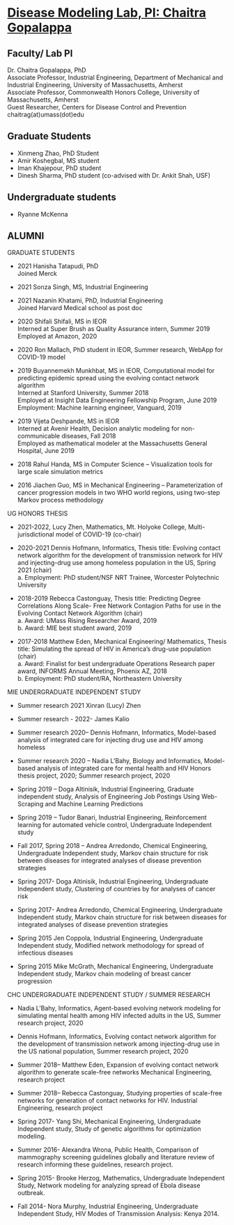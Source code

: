 # [Disease Modeling Lab, PI: Chaitra Gopalappa](https://diseasemodeling.github.io)

## Faculty/ Lab PI

Dr. Chaitra Gopalappa, PhD   
     Associate Professor, Industrial Engineering, Department of Mechanical and Industrial Engineering, University of Massachusetts, Amherst  
     Associate Professor, Commonwealth Honors College, University of Massachusetts, Amherst   
     Guest Researcher, Centers for Disease Control and Prevention  
     chaitrag(at)umass(dot)edu  

## Graduate Students
* Xinmeng Zhao,  PhD Student
* Amir Koshegbal, MS student
* Iman Khajepour, PhD student
* Dinesh Sharma, PhD student (co-advised with Dr. Ankit Shah, USF)

## Undergraduate students
* Ryanne McKenna

## ALUMNI

GRADUATE STUDENTS

*   2021 Hanisha Tatapudi, PhD   
     Joined Merck    
*   2021 Sonza Singh,  MS, Industrial Engineering

*   2021 Nazanin Khatami, PhD, Industrial Engineering   
       Joined Harvard Medical school as post doc
       
*   2020 Shifali Shifali, MS in IEOR   
        Interned at Super Brush as Quality Assurance intern, Summer 2019  
        Employed at Amazon, 2020  
         
*   2020 Ron Mallach, PhD student in IEOR, Summer research, WebApp for COVID-19 model  

*   2019 Buyannemekh Munkhbat, MS in IEOR, Computational model for predicting epidemic spread using the evolving contact network algorithm  
        Interned at Stanford University, Summer 2018  
        Employed at Insight Data Engineering Fellowship Program, June 2019  
        Employment: Machine learning engineer, Vanguard, 2019  

*   2019 Vijeta Deshpande, MS in IEOR  
        Interned at Avenir Health, Decision analytic modeling for non-communicable diseases, Fall 2018  
        Employed as mathematical modeler at the Massachusetts General Hospital, June 2019  

*   2018 Rahul Handa, MS in Computer Science – Visualization tools for large scale simulation metrics

*   2016 Jiachen Guo, MS in Mechanical Engineering – Parameterization of cancer progression models in two WHO world regions, using two-step Markov process methodology


UG HONORS THESIS
* 2021-2022, Lucy Zhen, Mathematics, Mt. Holyoke College, Multi-jurisdictional model of COVID-19 (co-chair)

* 2020-2021 Dennis Hofmann, Informatics, 
Thesis title: Evolving contact network algorithm for the development of transmission network for HIV and injecting-drug use among homeless population in the US, Spring 2021 (chair)  
 a.	Employment: PhD student/NSF NRT Trainee, Worcester Polytechnic University   

* 2018-2019 Rebecca Castonguay, Thesis title: Predicting Degree Correlations Along Scale- Free Network Contagion Paths for use in the Evolving Contact Network Algorithm (chair)  
  a.	Award: UMass Rising Researcher Award, 2019  
  b.	Award: MIE best student award, 2019  

* 2017-2018 Matthew Eden, Mechanical Engineering/ Mathematics, Thesis title: Simulating the spread of HIV in America’s drug-use  population (chair)  
  a.	Award: Finalist for best undergraduate Operations Research paper award, INFORMS Annual Meeting, Phoenix AZ, 2018  
  b.	Employment: PhD student/RA, Northeastern University  



MIE UNDERGRADUATE INDEPENDENT STUDY

*    Summer research 2021 Xinran (Lucy) Zhen

*    Summer research - 2022- James Kalio
*    Summer research 2020– Dennis Hofmann, Informatics, Model-based analysis of integrated care for injecting drug use and HIV among homeless
     
*    Summer research 2020 – Nadia L’Bahy, Biology and Informatics, Model-based analysis of integrated care for mental health and HIV Honors thesis project, 2020; Summer research project, 2020
     
*    Spring 2019 – Doga Altinisik, Industrial Engineering, Graduate independent study, Analysis of Engineering Job Postings Using Web-Scraping and Machine Learning Predictions

*    Spring 2019 – Tudor Banari, Industrial Engineering, Reinforcement learning for automated vehicle control, Undergraduate Independent study

*    Fall 2017, Spring 2018 – Andrea Arredondo, Chemical Engineering, Undergraduate Independent study, Markov chain structure for risk between diseases for integrated analyses of disease prevention strategies

*    Spring 2017- Doga Altinisik, Industrial Engineering, Undergraduate Independent study, Clustering of countries by for analyses of cancer risk

*    Spring 2017- Andrea Arredondo, Chemical Engineering, Undergraduate Independent study, Markov chain structure for risk between diseases for integrated analyses of disease prevention strategies

*    Spring 2015   Jen Coppola, Industrial Engineering, Undergraduate Independent study, Modified network methodology for spread of infectious diseases

 *   Spring 2015  Mike McGrath, Mechanical Engineering, Undergraduate Independent study, Markov chain modeling of breast cancer progression

CHC UNDERGRADUATE INDEPENDENT STUDY / SUMMER RESEARCH

*    Nadia L’Bahy, Informatics, Agent-based evolving network modeling for simulating mental health among HIV infected adults in the US, Summer research project, 2020

*    Dennis Hofmann, Informatics, Evolving contact network algorithm for the development of transmission network among injecting-drug use in the US  national population, Summer research project, 2020

*   Summer 2018– Matthew Eden, Expansion of evolving contact network algorithm to generate scale-free networks Mechanical Engineering, research project

*    Summer 2018– Rebecca Castonguay, Studying properties of scale-free networks for generation of contact networks for HIV.  Industrial Engineering, research project

*    Spring 2017- Yang Shi, Mechanical Engineering, Undergraduate Independent study, Study of genetic algorithms for optimization modeling.

*    Summer 2016- Alexandra Wrona, Public Health, Comparison of mammography screening guidelines globally and literature review of research informing these guidelines, research project.

*    Spring 2015-  Brooke Herzog, Mathematics, Undergraduate Independent Study, Network modeling for analyzing spread of Ebola disease outbreak.

*    Fall 2014-  Nora Murphy, Industrial Engineering, Undergraduate Independent Study, HIV Modes of Transmission Analysis: Kenya 2014.

 
